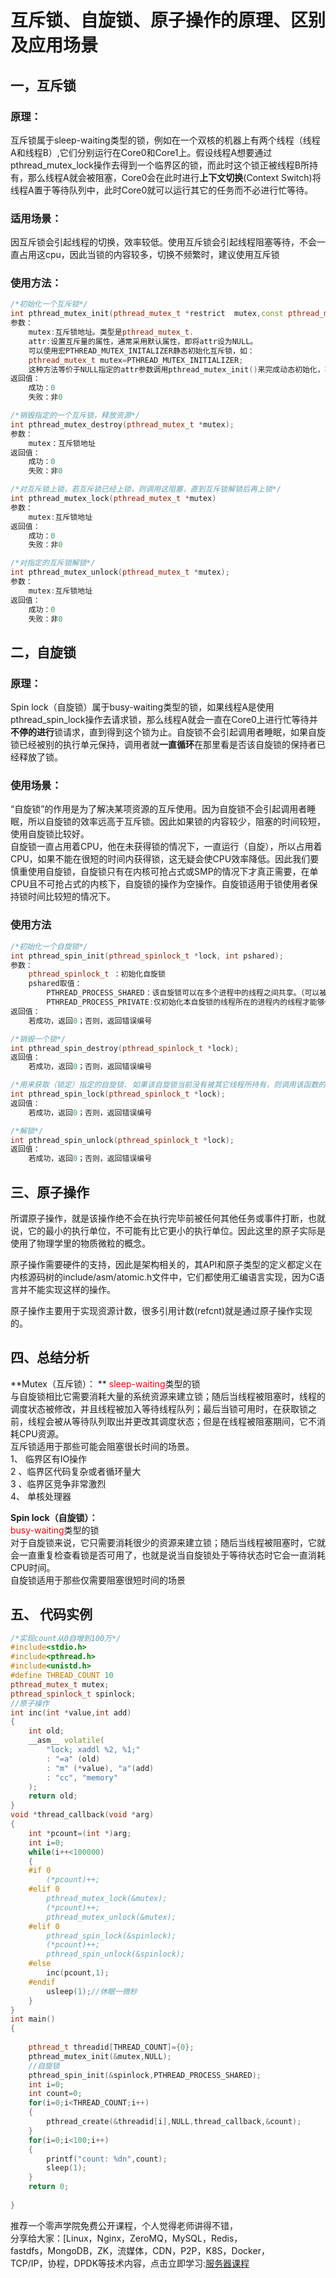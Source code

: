 # 互斥锁、自旋锁、原子操作的原理、区别及应用场景

## 一，互斥锁

### 原理：

互斥锁属于sleep-waiting类型的锁，例如在一个双核的机器上有两个线程（线程A和线程B）,它们分别运行在Core0和Core1上。假设线程A想要通过pthread_mutex_lock操作去得到一个临界区的锁，而此时这个锁正被线程B所持有，那么线程A就会被阻塞，Core0会在此时进行**上下文切换**(Context Switch)将线程A置于等待队列中，此时Core0就可以运行其它的任务而不必进行忙等待。

### 适用场景：

因互斥锁会引起线程的切换，效率较低。使用互斥锁会引起线程阻塞等待，不会一直占用这cpu，因此当锁的内容较多，切换不频繁时，建议使用互斥锁

### 使用方法：

```cpp
/*初始化一个互斥锁*/
int pthread_mutex_init(pthread_mutex_t *restrict  mutex,const pthread_mutexattr_t *restrict attr);
参数：
	mutex:互斥锁地址。类型是pthread_mutex_t.
	attr:设置互斥量的属性，通常采用默认属性，即将attr设为NULL。
	可以使用宏PTHREAD_MUTEX_INITALIZER静态初始化互斥锁，如：
	pthread_mutex_t mutex=PTHREAD_MUTEX_INITIALIZER;
	这种方法等价于NULL指定的attr参数调用pthread_mutex_init()来完成动态初始化，不同之处在于PTHREAD_MUTEX_INITIALIZER宏不进行错误检查。
返回值：
	成功：0
	失败：非0
```

```cpp
/*销毁指定的一个互斥锁，释放资源*/
int pthread_mutex_destroy(pthread_mutex_t *mutex);
参数：
	mutex：互斥锁地址
返回值：
	成功：0
	失败：非0
```

```cpp
/*对互斥锁上锁，若互斥锁已经上锁，则调用这阻塞，直到互斥锁解锁后再上锁*/
int pthread_mutex_lock(pthread_mutex_t *mutex)
参数：
	mutex:互斥锁地址
返回值：
	成功：0
	失败：非0
```

```cpp
/*对指定的互斥锁解锁*/
int pthread_mutex_unlock(pthread_mutex_t *mutex);
参数：
	mutex:互斥锁地址
返回值：
	成功：0
	失败：非0
```

## 二，自旋锁

### 原理：

Spin lock（自旋锁）属于busy-waiting类型的锁，如果线程A是使用pthread_spin_lock操作去请求锁，那么线程A就会一直在Core0上进行忙等待并**不停的进行**锁请求，直到得到这个锁为止。自旋锁不会引起调用者睡眠，如果自旋锁已经被别的执行单元保持，调用者就**一直循环**在那里看是否该自旋锁的保持者已经释放了锁。

### 使用场景：

“自旋锁”的作用是为了解决某项资源的互斥使用。因为自旋锁不会引起调用者睡眠，所以自旋锁的效率远高于互斥锁。因此如果锁的内容较少，阻塞的时间较短，使用自旋锁比较好。  
自旋锁一直占用着CPU，他在未获得锁的情况下，一直运行（自旋），所以占用着CPU，如果不能在很短的时间内获得锁，这无疑会使CPU效率降低。因此我们要慎重使用自旋锁，自旋锁只有在内核可抢占式或SMP的情况下才真正需要，在单CPU且不可抢占式的内核下，自旋锁的操作为空操作。自旋锁适用于锁使用者保持锁时间比较短的情况下。

### 使用方法

```cpp
/*初始化一个自旋锁*/
int pthread_spin_init(pthread_spinlock_t *lock, int pshared);
参数：
	pthread_spinlock_t ：初始化自旋锁
	pshared取值：
		PTHREAD_PROCESS_SHARED：该自旋锁可以在多个进程中的线程之间共享。（可以被其他进程中的线程看到）
		PTHREAD_PROCESS_PRIVATE:仅初始化本自旋锁的线程所在的进程内的线程才能够使用该自旋锁。
返回值：
	若成功，返回0；否则，返回错误编号
```

```cpp
/*销毁一个锁*/
int pthread_spin_destroy(pthread_spinlock_t *lock);
返回值：
	若成功，返回0；否则，返回错误编号
```

```cpp
/*用来获取（锁定）指定的自旋锁. 如果该自旋锁当前没有被其它线程所持有，则调用该函数的线程获得该自旋锁.否则该函数在获得自旋锁之前不会返回。*/
int pthread_spin_lock(pthread_spinlock_t *lock);
返回值：
	若成功，返回0；否则，返回错误编号
```

```cpp
/*解锁*/
int pthread_spin_unlock(pthread_spinlock_t *lock);
返回值：
	若成功，返回0；否则，返回错误编号
```

## 三、原子操作

所谓原子操作，就是该操作绝不会在执行完毕前被任何其他任务或事件打断，也就说，它的最小的执行单位，不可能有比它更小的执行单位。因此这里的原子实际是使用了物理学里的物质微粒的概念。

原子操作需要硬件的支持，因此是架构相关的，其API和原子类型的定义都定义在内核源码树的include/asm/atomic.h文件中，它们都使用汇编语言实现，因为C语言并不能实现这样的操作。

原子操作主要用于实现资源计数，很多引用计数(refcnt)就是通过原子操作实现的。

## 四、总结分析

**Mutex（互斥锁）： ** 
<font color=red>sleep-waiting</font>类型的锁  
与自旋锁相比它需要消耗大量的系统资源来建立锁；随后当线程被阻塞时，线程的调度状态被修改，并且线程被加入等待线程队列；最后当锁可用时，在获取锁之前，线程会被从等待队列取出并更改其调度状态；但是在线程被阻塞期间，它不消耗CPU资源。  
互斥锁适用于那些可能会阻塞很长时间的场景。  
1、 临界区有IO操作  
2 、临界区代码复杂或者循环量大  
3 、临界区竞争非常激烈  
4、 单核处理器  

**Spin lock（自旋锁）：**  
<font color=red>busy-waiting</font>类型的锁  
对于自旋锁来说，它只需要消耗很少的资源来建立锁；随后当线程被阻塞时，它就会一直重复检查看锁是否可用了，也就是说当自旋锁处于等待状态时它会一直消耗CPU时间。  
自旋锁适用于那些仅需要阻塞很短时间的场景

## 五、 代码实例

```cpp
/*实现count从0自增到100万*/
#include<stdio.h>
#include<pthread.h>
#include<unistd.h>
#define THREAD_COUNT 10
pthread_mutex_t mutex;
pthread_spinlock_t spinlock;
//原子操作
int inc(int *value,int add)
{
    int old;
	__asm__ volatile(
		"lock; xaddl %2, %1;"
		: "=a" (old)
		: "m" (*value), "a"(add)
		: "cc", "memory"
	);
    return old;
}
void *thread_callback(void *arg)
{
    int *pcount=(int *)arg;
    int i=0;
    while(i++<100000)
    {
    #if 0
        (*pcount)++;
    #elif 0
        pthread_mutex_lock(&mutex);
        (*pcount)++;
        pthread_mutex_unlock(&mutex);
    #elif 0
        pthread_spin_lock(&spinlock);
        (*pcount)++;
        pthread_spin_unlock(&spinlock);
    #else
        inc(pcount,1);
    #endif
        usleep(1);//休眠一微秒
    }
}
int main()
{
    
    pthread_t threadid[THREAD_COUNT]={0};
    pthread_mutex_init(&mutex,NULL);
    //自旋锁
    pthread_spin_init(&spinlock,PTHREAD_PROCESS_SHARED);
    int i=0;
    int count=0;
    for(i=0;i<THREAD_COUNT;i++)
    {
        pthread_create(&threadid[i],NULL,thread_callback,&count);
    }
    for(i=0;i<100;i++)
    {
        printf("count: %dn",count);
        sleep(1);
    }
    return 0;
    
}
```

推荐一个零声学院免费公开课程，个人觉得老师讲得不错，  
分享给大家：[Linux，Nginx，ZeroMQ，MySQL，Redis，  
fastdfs，MongoDB，ZK，流媒体，CDN，P2P，K8S，Docker，  
TCP/IP，协程，DPDK等技术内容，点击立即学习:[服务器课程](https://course.0voice.com/v1/course/intro?courseId=5&agentId=0)